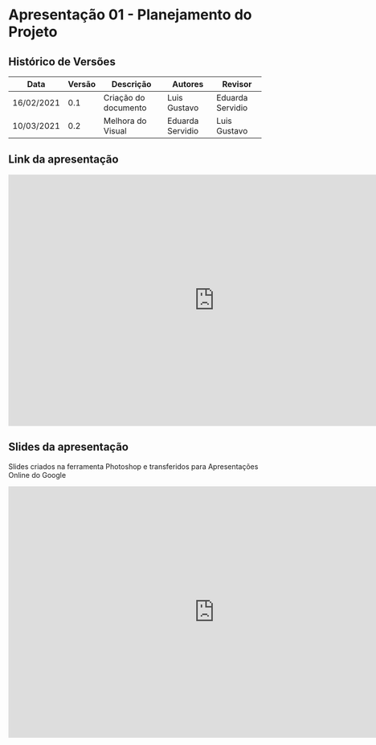 # Apresentação 01 - Planejamento do Projeto

## Histórico de Versões

| Data       | Versão | Descrição                        | Autores                   | Revisor          |
| ---------- | ------ | -------------------------------- | ------------------------- | ---------------- |
| 16/02/2021 | 0.1    | Criação do documento             | Luis Gustavo              | Eduarda Servidio |
| 10/03/2021 | 0.2    | Melhora do Visual                | Eduarda Servidio          | Luis Gustavo     |

## Link da apresentação

<iframe width="820" height="500" src="https://www.youtube-nocookie.com/embed/IC_sE4dq9fA" frameborder="0"
    allow="accelerometer; autoplay; clipboard-write; encrypted-media; gyroscope; picture-in-picture"
    allowfullscreen></iframe>

## Slides da apresentação

Slides criados na ferramenta Photoshop e transferidos para Apresentações Online do Google

<iframe width="820" height="500" src="https://docs.google.com/presentation/d/1HN9OTRcUbjJb10XRl-owZ1YBvOtBMMti3ol_h7CdSIk/edit?usp=sharing
" frameborder="0"
    allow="accelerometer; autoplay; clipboard-write; encrypted-media; gyroscope; picture-in-picture"
    allowfullscreen></iframe>

